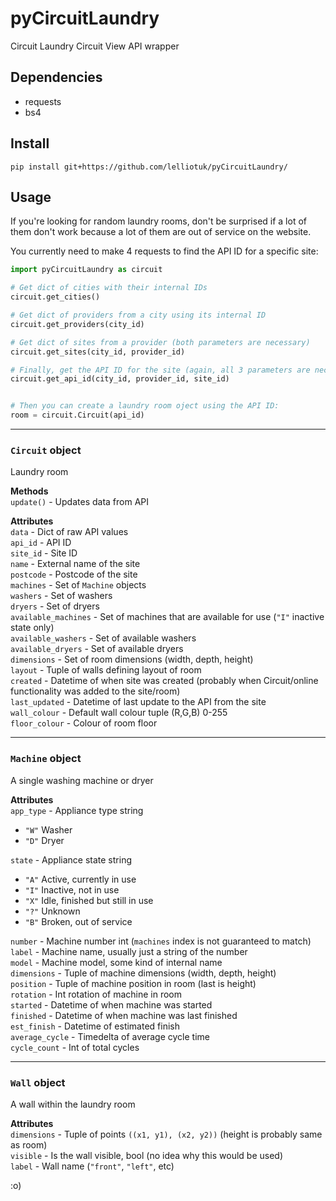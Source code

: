 
# pyCircuitLaundry
 Circuit Laundry Circuit View API wrapper

## Dependencies
- requests
- bs4

## Install
`pip install git+https://github.com/lelliotuk/pyCircuitLaundry/`

## Usage
If you're looking for random laundry rooms, don't be surprised if a lot of them don't work because a lot of them are out of service on the website.

You currently need to make 4 requests to find the API ID for a specific site:

```python
import pyCircuitLaundry as circuit

# Get dict of cities with their internal IDs
circuit.get_cities()

# Get dict of providers from a city using its internal ID
circuit.get_providers(city_id)

# Get dict of sites from a provider (both parameters are necessary)
circuit.get_sites(city_id, provider_id)

# Finally, get the API ID for the site (again, all 3 parameters are necessary)
circuit.get_api_id(city_id, provider_id, site_id)


# Then you can create a laundry room oject using the API ID:
room = circuit.Circuit(api_id)
```
---
### `Circuit` object
Laundry room

**Methods**  
`update()` - Updates data from API  

**Attributes**  
`data` - Dict of raw API values  
`api_id` - API ID  
`site_id` - Site ID  
`name` - External name of the site  
`postcode` - Postcode of the site  
`machines` - Set of `Machine` objects  
`washers` - Set of washers  
`dryers` - Set of dryers  
`available_machines` - Set of machines that are available for use (`"I"` inactive state only)  
`available_washers` - Set of available washers  
`available_dryers` - Set of available dryers  
`dimensions` - Set of room dimensions (width, depth, height)  
`layout` - Tuple of walls defining layout of room  
`created` - Datetime of when site was created (probably when Circuit/online functionality was added to the site/room)  
`last_updated` - Datetime of last update to the API from the site  
`wall_colour` - Default wall colour tuple (R,G,B) 0-255  
`floor_colour` - Colour of room floor  

---
### `Machine` object
A single washing machine or dryer

**Attributes**  
`app_type` - Appliance type string
- `"W"` Washer
- `"D"` Dryer

`state` - Appliance state string
- `"A"` Active, currently in use
- `"I"` Inactive, not in use
- `"X"` Idle, finished but still in use
- `"?"` Unknown
- `"B"` Broken, out of service

`number` - Machine number int (`machines` index is not guaranteed to match)  
`label` - Machine name, usually just a string of the number  
`model` - Machine model, some kind of internal name  
`dimensions` - Tuple of machine dimensions (width, depth, height)  
`position` - Tuple of machine position in room (last is height)  
`rotation` - Int rotation of machine in room  
`started` - Datetime of when machine was started  
`finished` - Datetime of when machine was last finished  
`est_finish` - Datetime of estimated finish  
`average_cycle` - Timedelta of average cycle time  
`cycle_count` - Int of total cycles  

---
### `Wall` object
A wall within the laundry room  

**Attributes**  
`dimensions` - Tuple of points `((x1, y1), (x2, y2))` (height is probably same as room)  
`visible` - Is the wall visible, bool (no idea why this would be used)  
`label` - Wall name (`"front"`, `"left"`, etc)  

:o)
